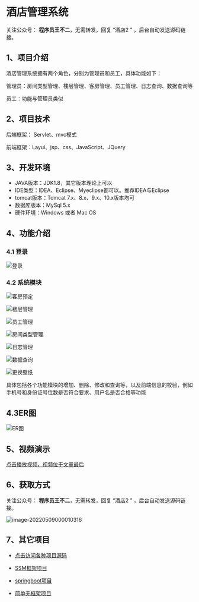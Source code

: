 # 酒店管理系统

关注公众号： **程序员王不二**，无需转发，回复 “酒店2 ” ，后台自动发送源码链接。

## 1、项目介绍

酒店管理系统拥有两个角色，分别为管理员和员工，具体功能如下：

管理员：房间类型管理、楼层管理、客房管理、员工管理、日志查询、数据查询等

员工：功能与管理员类似


## 2、项目技术

后端框架： Servlet、mvc模式

前端框架：Layui、jsp、css、JavaScript、JQuery

## 3、开发环境

- JAVA版本：JDK1.8，其它版本理论上可以
- IDE类型：IDEA、Eclipse、Myeclipse都可以。推荐IDEA与Eclipse
- tomcat版本：Tomcat 7.x、8.x、9.x、10.x版本均可
- 数据库版本：MySql 5.x
- 硬件环境：Windows 或者 Mac OS


## 4、功能介绍

### 4.1 登录

![登录](https://gitee.com/buer_wang/project-drawing-bed/raw/master/Typora-Images/20220512214419.jpg)

### 4.2 系统模块

![客房预定](https://gitee.com/buer_wang/project-drawing-bed/raw/master/Typora-Images/20220512212842.jpg)

![楼层管理](https://gitee.com/buer_wang/project-drawing-bed/raw/master/Typora-Images/20220512212846.jpg)

![员工管理](https://gitee.com/buer_wang/project-drawing-bed/raw/master/Typora-Images/20220512212849.jpg)

![房间类型管理](https://gitee.com/buer_wang/project-drawing-bed/raw/master/Typora-Images/20220512212854.jpg)

![日志管理](https://gitee.com/buer_wang/project-drawing-bed/raw/master/Typora-Images/20220512212857.jpg)

![数据查询](https://gitee.com/buer_wang/project-drawing-bed/raw/master/Typora-Images/20220512212900.jpg)

![更换壁纸](https://gitee.com/buer_wang/project-drawing-bed/raw/master/Typora-Images/20220512212918.jpg)

具体包括各个功能模块的增加、删除、修改和查询等，以及前端信息的校验，例如手机号和身份证号位数是否符合要求、用户名是否合格等功能

## 4.3ER图

![ER图](https://gitee.com/buer_wang/project-drawing-bed/raw/master/Typora-Images/20220512214150.jpg)

## 5、视频演示

[点击播放视频，视频位于文章最后](https://mp.weixin.qq.com/s/x_Wpcs4YcVzKIzd1vsePeQ)

## 6、获取方式

关注公众号： **程序员王不二**，无需转发，回复 “酒店2 ” ，后台自动发送源码链接。

![image-20220509000010316](https://gitee.com/buer_wang/project-drawing-bed/raw/master/Typora-Images/20220509000012.png)

## 7、其它项目

* [点击访问各种项目源码](https://mp.weixin.qq.com/s?__biz=MzkwMjM1MjM0Ng==&mid=2247483834&idx=1&sn=40517cecf36ce5d7663ed774a033fa2c&chksm=c0a79d0ff7d0141943c5d8da40b489e8ecdda5c345568776f475576506c76a954bd8238dc4f5#rd)
* [SSM框架项目](https://mp.weixin.qq.com/mp/appmsgalbum?__biz=MzkwMjM1MjM0Ng==&action=getalbum&album_id=2387377591113859072#wechat_redirect)

* [springboot项目](https://mp.weixin.qq.com/mp/appmsgalbum?__biz=MzkwMjM1MjM0Ng==&action=getalbum&album_id=2387377898791223296#wechat_redirect)

* [简单无框架项目](https://mp.weixin.qq.com/mp/appmsgalbum?__biz=MzkwMjM1MjM0Ng==&action=getalbum&album_id=2387378317047218183#wechat_redirect)

  

